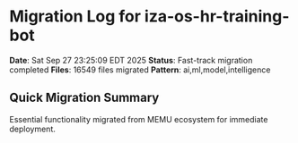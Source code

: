 # Migration Log for iza-os-hr-training-bot

**Date**: Sat Sep 27 23:25:09 EDT 2025
**Status**: Fast-track migration completed
**Files**:    16549 files migrated
**Pattern**: ai,ml,model,intelligence

## Quick Migration Summary
Essential functionality migrated from MEMU ecosystem for immediate deployment.
